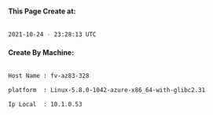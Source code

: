 
   
#### This Page Create at:

```bash

2021-10-24 - 23:28:13 UTC

```

#### Create By Machine:

```bash

Host Name : fv-az83-328

platform  : Linux-5.8.0-1042-azure-x86_64-with-glibc2.31

Ip Local  : 10.1.0.53

```

